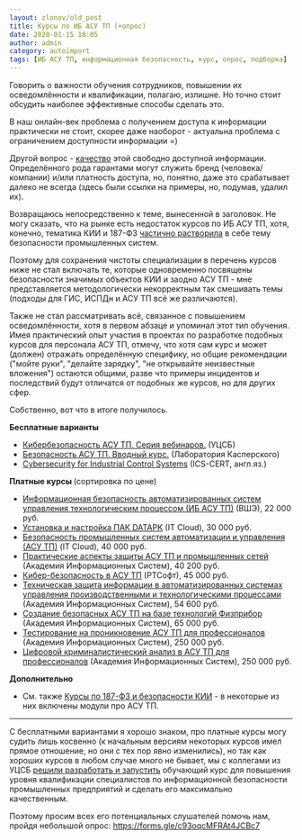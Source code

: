 ```yaml
---
layout: zlonov/old_post
title: Курсы по ИБ АСУ ТП (+опрос)
date: 2020-01-15 18:05
author: admin
category: autoimport
tags: [ИБ АСУ ТП, информационная безопасность, курс, опрос, подборка]
---
```


Говорить о важности обучения сотрудников, повышении их осведомлённости и квалификации, полагаю, излишне. Но точно стоит обсудить наиболее эффективные способы сделать это.



В наш онлайн-век проблема с получением доступа к информации практически не стоит, скорее даже наоборот - актуальна проблема с ограничением доступности информации =) 



Другой вопрос - <a href="https://zlonov.ru/free-program-kii-security/">качество</a> этой свободно доступной информации. Определённого рода гарантами могут служить бренд (человека/компании) и/или платность доступа, но, понятно, даже это срабатывает далеко не всегда (здесь были ссылки на примеры, но, подумав, удалил их).



Возвращаюсь непосредственно к теме, вынесенной в заголовок. Не могу сказать, что на рынке есть недостаток курсов по ИБ АСУ ТП, хотя, конечно, тематика КИИ и 187-ФЗ <a href="https://zlonov.ru/187-fz-courses/">частично растворила</a> в себе тему безопасности промышленных систем.



Поэтому для сохранения чистоты специализации в перечень курсов ниже не стал включать те, которые одновременно посвящены безопасности значимых объектов КИИ и заодно АСУ ТП - мне представляется методологически некорректным так смешивать темы (подходы для ГИС, ИСПДн и АСУ ТП всё же различаются).



Также не стал рассматривать всё, связанное с повышением осведомлённости, хотя в первом абзаце и упоминал этот тип обучения. Имея практический опыт участия в проектах по разработке подобных курсов для персонала АСУ ТП, отмечу, что хотя сам курс и может (должен) отражать определённую специфику, но общие рекомендации ("мойте руки", "делайте зарядку", "не открывайте неизвестные вложения") остаются общими, разве что примеры инцидентов и последствий будут отличатся от подобных же курсов, но для других сфер.



Собственно, вот что в итоге получилось.



<strong>Бесплатные варианты</strong>



<ul><li><a href="https://www.youtube.com/playlist?list=PLvxhSg-LXXAeDz_qcftfR605ABNjHIEV_">Кибербезопасность АСУ ТП. Серия вебинаров.</a> (УЦСБ)</li><li><a href="https://zlonov.ru/kl-ics-cert-course/">Безопасность АСУ ТП. Вводный курс.</a> (Лаборатория Касперского)</li><li><a href="https://ics-cert-training.inl.gov/learn">Cybersecurity for Industrial Control Systems</a> (ICS-CERT, англ.яз.)</li></ul>



<strong>Платные курсы </strong>(сортировка по цене)



<ul><li><a href="https://busedu.hse.ru/catalog/220737076.html">Информационная безопасность автоматизированных систем управления технологическим процессом (ИБ АСУ ТП)</a> (ВШЭ), 22 000 руб.</li><li><a href="https://itcloud-edu.ru/courses/38313.html">Установка и настройка ПАК DATAPK</a> (IT Cloud), 30 000 руб.</li><li><a href="https://itcloud-edu.ru/courses/35202.html">Безопасность промышленных систем автоматизации и управления (АСУ ТП)</a> (IT Cloud), 40 000 руб.</li><li><a href="https://www.infosystems.ru/courses/avtorskie_kursy/prakticheskie_aspekty_zashchity_asu_tp_i_promyshlennykh_setey/">Практические аспекты защиты АСУ ТП и промышленных сетей</a> (Академия Информационных Систем), 40 200 руб.</li><li><a href="http://www.rtsoft-training.ru/training/price-list/198/">Кибер-безопасность в АСУ ТП</a> (РТСофт), 45 000 руб.</li><li><a href="https://infosystems.ru/courses/kursy_soglasovannye_s_federalnymi_organami/tekhnicheskaya_zashchita_informatsii_v_avtomatizirovannykh_sistemakh_upravleniya_proizvodstvennymi_i/">Техническая защита информации в автоматизированных системах управления производственными и технологическими процессами</a> (Академия Информационных Систем), 54 600 руб.</li><li><a href="https://www.infosystems.ru/courses/avtorskie_kursy/sozdanie_bezopasnykh_asu_tp_na_baze_tekhnologiy_fizpribor/">Создание безопасных АСУ ТП на базе технологий Физприбор</a> (Академия Информационных Систем), 65 000 руб.</li><li><a href="https://www.infosystems.ru/courses/avtorskie_kursy/testirovanie_na_proniknovenie_asu_tp_dlya_professionalov/">Тестирование на проникновение АСУ ТП для профессионалов </a>(Академия Информационных Систем), 250 000 руб.</li><li><a href="https://www.infosystems.ru/courses/avtorskie_kursy/tsifrovoy_kriminalisticheskiy_analiz_v_asu_tp_dlya_professionalov/">Цифровой криминалистический анализ в АСУ ТП для профессионалов</a> (Академия Информационных Систем), 250 000 руб.</li></ul>



<strong>Дополнительно</strong>



<ul><li>См. также <a href="https://zlonov.ru/187-fz-courses/">Курсы по 187-ФЗ и безопасности КИИ</a> - в некоторые из них включены модули про АСУ ТП.</li></ul>


<!-- wp:separator -->
<hr class="wp-block-separator"/>
<!-- /wp:separator -->


С бесплатными вариантами я хорошо знаком, про платные курсы могу судить лишь косвенно (к начальным версиям некоторых курсов имел прямое отношение, но они с тех пор явно изменились), но так как хороших курсов в любом случае много не бывает, мы с коллегами из УЦСБ <a href="https://forms.gle/c93oqcMFRAt4JCBc7">решили разработать и запустить</a> обучающий курс для повышения уровня квалификации специалистов по информационной безопасности промышленных предприятий и сделать его максимально качественным.



Поэтому просим всех его потенциальных слушателей помочь нам, пройдя небольшой опрос: <a href="https://forms.gle/c93oqcMFRAt4JCBc7">https://forms.gle/c93oqcMFRAt4JCBc7</a>

